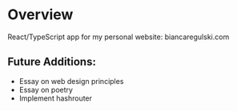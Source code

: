 # Overview

React/TypeScript app for my personal website: biancaregulski.com

## Future Additions:

- Essay on web design principles
- Essay on poetry
- Implement hashrouter
